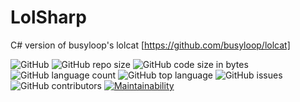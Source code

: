 # LolSharp
C# version of busyloop's lolcat [https://github.com/busyloop/lolcat]

![GitHub](https://img.shields.io/github/license/UltraStudioLTD/LolSharp)
![GitHub repo size](https://img.shields.io/github/repo-size/UltraStudioLTD/LolSharp?logo=github)
![GitHub code size in bytes](https://img.shields.io/github/languages/code-size/UltraStudioLTD/LolSharp?logo=github)
![GitHub language count](https://img.shields.io/github/languages/count/UltraStudioLTD/LolSharp?logo=github)
![GitHub top language](https://img.shields.io/github/languages/top/UltraStudioLTD/LolSharp?logo=github)
![GitHub issues](https://img.shields.io/github/issues/UltraStudioLTD/LolSharp?logo=github)
![GitHub contributors](https://img.shields.io/github/contributors/UltraStudioLTD/LolSharp?logo=github)
[![Maintainability](https://api.codeclimate.com/v1/badges/2a301506c25d5802f6d8/maintainability)](https://codeclimate.com/github/UltraStudioLTD/LolSharp/maintainability)
